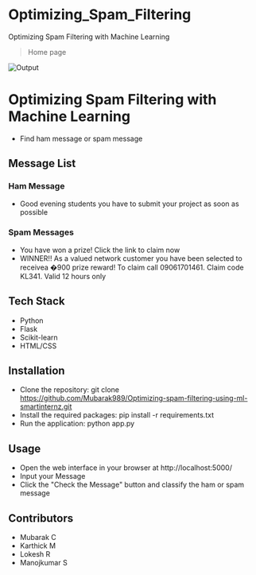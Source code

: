 # Optimizing_Spam_Filtering
Optimizing Spam Filtering with Machine Learning





> Home page 


![Output](https://user-images.githubusercontent.com/128017464/231269795-c9b8e644-30f3-4e94-a139-510900348f98.png)



# Optimizing Spam Filtering with  Machine Learning
- Find ham message or spam message

## Message List
### Ham Message
- Good evening students you have to submit your project as soon as possible

### Spam Messages
- You have won a prize! Click the link to claim now
- WINNER!! As a valued network customer you have been selected to receivea �900 prize reward! To claim call 09061701461. Claim code KL341. Valid 12 hours only

## Tech Stack
- Python
- Flask
- Scikit-learn
- HTML/CSS

## Installation
- Clone the repository: git clone https://github.com/Mubarak989/Optimizing-spam-filtering-using-ml-smartinternz.git
- Install the required packages: pip install -r requirements.txt
- Run the application: python app.py

## Usage
- Open the web interface in your browser at http://localhost:5000/
- Input your Message
- Click the "Check the Message" button and  classify the ham or spam message

## Contributors
- Mubarak C 
- Karthick M
- Lokesh R
- Manojkumar S
